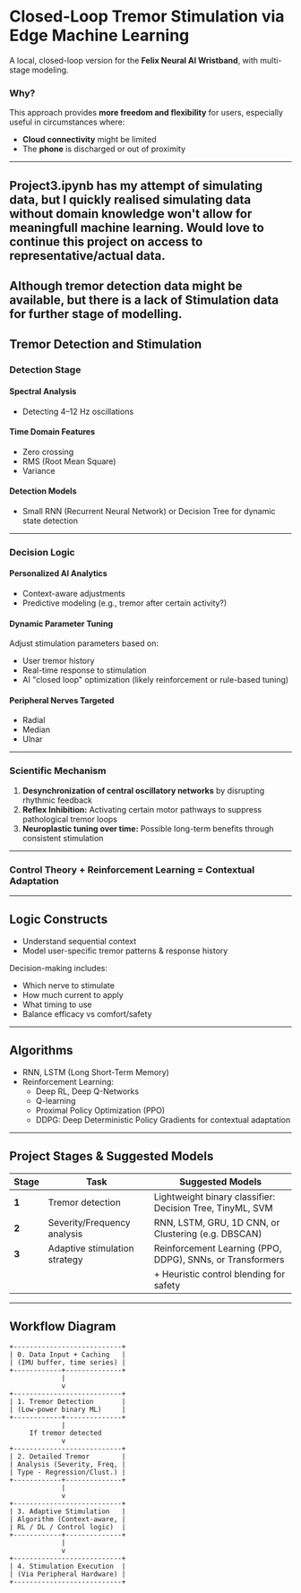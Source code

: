 # Closed-Loop Tremor Stimulation via Edge Machine Learning

A local, closed-loop version for the **Felix Neural AI Wristband**, with multi-stage modeling.

### Why?
This approach provides **more freedom and flexibility** for users, especially useful in circumstances where:
- **Cloud connectivity** might be limited
- The **phone** is discharged or out of proximity

---

## Project3.ipynb has my attempt of simulating data, but I quickly realised simulating data without domain knowledge won't allow for meaningfull machine learning. Would love to continue this project on access to representative/actual data.

## Although tremor detection data might be available, but there is a lack of Stimulation data for further stage of modelling.

## Tremor Detection and Stimulation

### Detection Stage

#### Spectral Analysis
- Detecting 4–12 Hz oscillations

#### Time Domain Features
- Zero crossing
- RMS (Root Mean Square)
- Variance

#### Detection Models
- Small RNN (Recurrent Neural Network) or Decision Tree for dynamic state detection

---

### Decision Logic

#### Personalized AI Analytics
- Context-aware adjustments
- Predictive modeling (e.g., tremor after certain activity?)

#### Dynamic Parameter Tuning
Adjust stimulation parameters based on:
- User tremor history
- Real-time response to stimulation
- AI "closed loop" optimization (likely reinforcement or rule-based tuning)

#### Peripheral Nerves Targeted
- Radial
- Median
- Ulnar

---

### Scientific Mechanism

1. **Desynchronization of central oscillatory networks** by disrupting rhythmic feedback
2. **Reflex Inhibition:** Activating certain motor pathways to suppress pathological tremor loops
3. **Neuroplastic tuning over time:** Possible long-term benefits through consistent stimulation

---

### Control Theory + Reinforcement Learning = Contextual Adaptation

---

## Logic Constructs

- Understand sequential context
- Model user-specific tremor patterns & response history

Decision-making includes:
- Which nerve to stimulate
- How much current to apply
- What timing to use
- Balance efficacy vs comfort/safety

---

## Algorithms

- RNN, LSTM (Long Short-Term Memory)
- Reinforcement Learning:
  - Deep RL, Deep Q-Networks
  - Q-learning
  - Proximal Policy Optimization (PPO)
  - DDPG: Deep Deterministic Policy Gradients for contextual adaptation

---

## Project Stages & Suggested Models

| **Stage** | **Task**                        | **Suggested Models**                                          |
| --------- | ------------------------------- | ------------------------------------------------------------ |
| **1**     | Tremor detection                 | Lightweight binary classifier: Decision Tree, TinyML, SVM    |
| **2**     | Severity/Frequency analysis     | RNN, LSTM, GRU, 1D CNN, or Clustering (e.g. DBSCAN)          |
| **3**     | Adaptive stimulation strategy   | Reinforcement Learning (PPO, DDPG), SNNs, or Transformers    |
|           |                                 | + Heuristic control blending for safety                      |

---

## Workflow Diagram

```plaintext
+---------------------------+
| 0. Data Input + Caching   |
| (IMU buffer, time series) |
+------------+--------------+
             |
             v
+---------------------------+
| 1. Tremor Detection       |
| (Low-power binary ML)     |
+------------+--------------+
             |
     If tremor detected
             v
+---------------------------+
| 2. Detailed Tremor        |
| Analysis (Severity, Freq, |
| Type - Regression/Clust.) |
+------------+--------------+
             |
             v
+---------------------------+
| 3. Adaptive Stimulation   |
| Algorithm (Context-aware, |
| RL / DL / Control logic)  |
+------------+--------------+
             |
             v
+---------------------------+
| 4. Stimulation Execution  |
| (Via Peripheral Hardware) |
+---------------------------+
